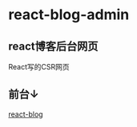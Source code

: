 # react-blog-admin
## react博客后台网页
React写的CSR网页
## 前台↓
[react-blog](https://github.com/vearvip/react-blog)